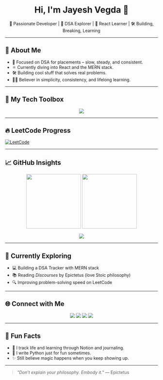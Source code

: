 <h1 align="center">Hi, I'm Jayesh Vegda 👋</h1>
<p align="center">🚀 Passionate Developer | 🧠 DSA Explorer | 🌱 React Learner | 🛠️ Building, Breaking, Learning</p>

---

## 🧭 About Me
- 🎯 Focused on DSA for placements – slow, steady, and consistent.
- ⚛️ Currently diving into React and the MERN stack.
- 🛠️ Building cool stuff that solves real problems.
- 🧘‍♂️ Believer in simplicity, consistency, and lifelong learning.

---

## 📌 My Tech Toolbox

<p align="center">
  <img src="https://skillicons.dev/icons?i=java,js,html,css,react,python,php,django,dotnet,mysql,mongodb,sqlite,bootstrap,tailwind,git,github,vscode,visualstudio,postman,windows" />
</p>

---

## 🔥 LeetCode Progress

[![LeetCode](https://leetcard.jacoblin.cool/jayeshvegda?theme=light&font=Karla&ext=heatmap)](https://leetcode.com/jayeshvegda)

---

## 📈 GitHub Insights

<p align="center">
  <img src="https://github-readme-stats.vercel.app/api?username=JayeshVegda&show_icons=true&theme=radical&border_radius=10&hide_border=false" height="180"/>
  <img src="https://github-readme-streak-stats.herokuapp.com/?user=JayeshVegda&theme=radical&hide_border=false" height="180"/>
</p>

<p align="center">
  <img src="https://github-readme-stats.vercel.app/api/top-langs/?username=JayeshVegda&layout=compact&theme=radical&hide_border=false&langs_count=10" />
</p>

---

## 🧠 Currently Exploring
- 💻 Building a DSA Tracker with MERN stack
- 📚 Reading *Discourses* by Epictetus (love Stoic philosophy)
- 🔍 Improving problem-solving speed on LeetCode

---

## 🌐 Connect with Me

<p align="center">
  <a href="https://linkedin.com/in/jayeshvegda"><img src="https://img.shields.io/badge/LinkedIn-%230077B5.svg?style=for-the-badge&logo=linkedin&logoColor=white"/></a>
  <a href="https://instagram.com/zayu_vegda"><img src="https://img.shields.io/badge/Instagram-%23E4405F.svg?style=for-the-badge&logo=Instagram&logoColor=white"/></a>
  <a href="https://pinterest.com/jayeshvegda"><img src="https://img.shields.io/badge/Pinterest-%23E60023.svg?style=for-the-badge&logo=Pinterest&logoColor=white"/></a>
  <a href="https://x.com/jayu_vegda"><img src="https://img.shields.io/badge/X-black.svg?style=for-the-badge&logo=X&logoColor=white"/></a>
</p>

---

## 🧩 Fun Facts
- 🧘 I track life and learning through Notion and journaling.
- 🐍 I write Python just for fun sometimes.
- ✨ Still believe magic happens when you keep showing up.

---

> *"Don't explain your philosophy. Embody it."* — Epictetus
